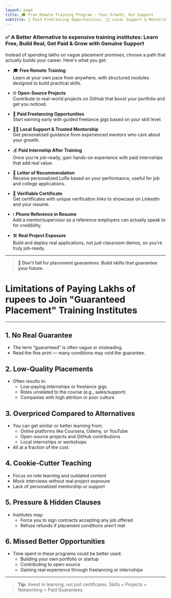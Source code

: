 ```yaml
---
layout: page
title: 🎓 Free Remote Training Program - Your Growth, Our Support
subtitle: 💼 Paid Freelancing Opportunities, 🧑‍🏫 Local Support & Mentorship, 💰 Paid Internship After Training, 📄 Letter of Recommendation, 📜 Verifiable Certificate, 📞 Phone Reference in Resume, 🛠️ Real Project Exposure, 🌐 Open-Source Verified Projects
---
```

### ✅ A Better Alternative to expensive training institutes: Learn Free, Build Real, Get Paid & Grow with Genuine Support

Instead of spending lakhs on vague placement promises, choose a path that actually builds your career. Here's what you get:

- 🎓 **Free Remote Training**  
  Learn at your own pace from anywhere, with structured modules designed to build practical skills.

- 🌐 **Open-Source Projects**  
  Contribute to real-world projects on GitHub that boost your portfolio and get you noticed.

- 💼 **Paid Freelancing Opportunities**  
  Start earning early with guided freelance gigs based on your skill level.

- 🧑‍🏫 **Local Support & Trusted Mentorship**  
  Get personalized guidance from experienced mentors who care about your growth.

- 💰 **Paid Internship After Training**  
  Once you're job-ready, gain hands-on experience with paid internships that add real value.

- 📄 **Letter of Recommendation**  
  Receive personalized LoRs based on your performance, useful for job and college applications.

- 📜 **Verifiable Certificate**  
  Get certificates with unique verification links to showcase on LinkedIn and your resume.

- 📞 **Phone Reference in Resume**  
  Add a mentor/supervisor as a reference employers can actually speak to for credibility.

- 🛠️ **Real Project Exposure**  
  Build and deploy real applications, not just classroom demos, so you're truly job-ready.

---

> 🎯 **Don't fall for placement guarantees. Build skills that guarantee your future.**

# Limitations of Paying Lakhs of rupees to Join "Guaranteed Placement" Training Institutes

---

## 1. **No Real Guarantee**
- The term “guaranteed” is often vague or misleading.
- Read the fine print — many conditions may void the guarantee.

## 2. **Low-Quality Placements**
- Often results in:
  - Low-paying internships or freelance gigs
  - Roles unrelated to the course (e.g., sales/support)
  - Companies with high attrition or poor culture

## 3. **Overpriced Compared to Alternatives**
- You can get similar or better learning from:
  - Online platforms like Coursera, Udemy, or YouTube
  - Open-source projects and GitHub contributions
  - Local internships or workshops
- All at a fraction of the cost.

## 4. **Cookie-Cutter Teaching**
- Focus on rote learning and outdated content
- Mock interviews without real project exposure
- Lack of personalized mentorship or support

## 5. **Pressure & Hidden Clauses**
- Institutes may:
  - Force you to sign contracts accepting any job offered
  - Refuse refunds if placement conditions aren’t met

## 6. **Missed Better Opportunities**
- Time spent in these programs could be better used:
  - Building your own portfolio or startup
  - Contributing to open-source
  - Gaining real experience through freelancing or internships

---

> **Tip:** Invest in learning, not just certificates. Skills + Projects + Networking > Paid Guarantees.
